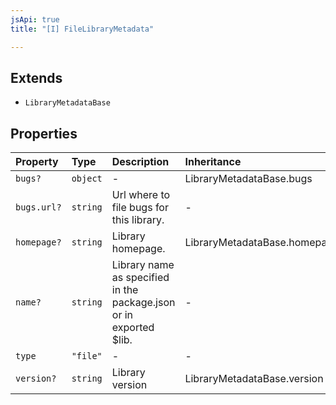 ```yaml
---
jsApi: true
title: "[I] FileLibraryMetadata"

---
```

## Extends

- `LibraryMetadataBase`

## Properties

| Property | Type | Description | Inheritance |
| :------ | :------ | :------ | :------ |
| `bugs?` | `object` | - | LibraryMetadataBase.bugs |
| `bugs.url?` | `string` | Url where to file bugs for this library. | - |
| `homepage?` | `string` | Library homepage. | LibraryMetadataBase.homepage |
| `name?` | `string` | Library name as specified in the package.json or in exported $lib. | - |
| `type` | `"file"` | - | - |
| `version?` | `string` | Library version | LibraryMetadataBase.version |
